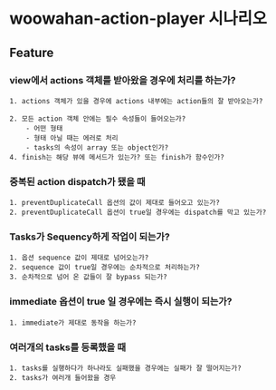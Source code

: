 # woowahan-action-player 시나리오

## Feature
### view에서 actions 객체를 받아왔을 경우에 처리를 하는가? 
    1. actions 객체가 있을 경우에 actions 내부에는 action들의 잘 받아오는가? 
    
    2. 모든 action 객체 안에는 필수 속성들이 들어오는가? 
        - 어떤 형태
        - 형태 아닐 때는 에러로 처리
        - tasks의 속성이 array 또는 object인가? 
    4. finish는 해당 뷰에 메서드가 있는가? 또는 finish가 함수인가?

### 중복된 action dispatch가 됐을 때 
    1. preventDuplicateCall 옵션의 값이 제대로 들어오고 있는가?
    2. preventDuplicateCall 옵션이 true일 경우에는 dispatch를 막고 있는가? 
    
### Tasks가 Sequency하게 작업이 되는가? 
    1. 옵션 sequence 값이 제대로 넘어오는가?
    2. sequence 값이 true일 경우에는 순차적으로 처리하는가? 
    3. 순차적으로 넘어 온 값들이 잘 bypass 되는가? 

### immediate 옵션이 true 일 경우에는 즉시 실행이 되는가? 
    1. immediate가 제대로 동작을 하는가? 

### 여러개의 tasks를 등록했을 때 
    1. tasks를 실행하다가 하나라도 실패했을 경우에는 실패가 잘 떨어지는가?
    2. tasks가 여러개 들어왔을 경우 